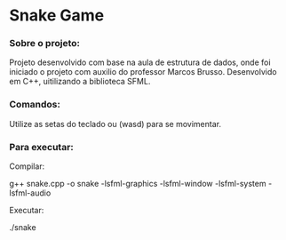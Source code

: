 # Snake Game

### Sobre o projeto:

Projeto desenvolvido com base na aula de estrutura de dados, onde foi iniciado o projeto com auxilio do professor Marcos Brusso. Desenvolvido em C++, uitilizando a biblioteca SFML.

### Comandos:

Utilize as setas do teclado ou (wasd) para se movimentar.

### Para executar:

Compilar:

g++ snake.cpp -o snake -lsfml-graphics -lsfml-window -lsfml-system -lsfml-audio

Executar:

./snake

